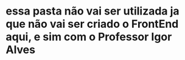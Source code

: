 # essa pasta não vai ser utilizada ja que não vai ser criado o FrontEnd aqui, e sim com o Professor Igor Alves 